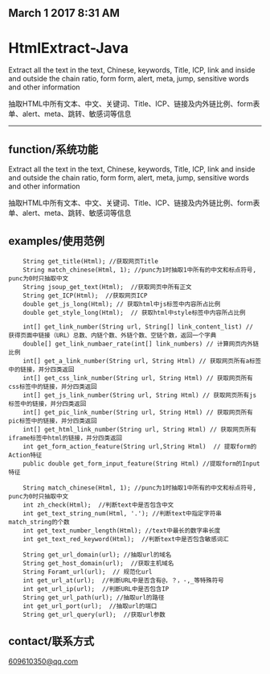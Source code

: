 ## March 1 2017 8:31 AM

# HtmlExtract-Java

Extract all the text in the text, Chinese, keywords, Title, ICP, link and inside and outside the chain ratio, form form, alert, meta, jump, sensitive words and other information

抽取HTML中所有文本、中文、关键词、Title、ICP、链接及内外链比例、form表单、alert、meta、跳转、敏感词等信息

* * *


## function/系统功能

Extract all the text in the text, Chinese, keywords, Title, ICP, link and inside and outside the chain ratio, form form, alert, meta, jump, sensitive words and other information

抽取HTML中所有文本、中文、关键词、Title、ICP、链接及内外链比例、form表单、alert、meta、跳转、敏感词等信息

## examples/使用范例

```
    String get_title(Html); //获取网页Title
    String match_chinese(Html, 1); //punc为1时抽取1中所有的中文和标点符号, punc为0时只抽取中文
    String jsoup_get_text(Html);  //获取网页中所有正文
    String get_ICP(Html);  //获取网页ICP
    double get_js_long(Html); // 获取html中js标签中内容所占比例
    double get_style_long(Html);  // 获取html中style标签中内容所占比例

    int[] get_link_number(String url, String[] link_content_list) // 获得页面中链接（URL）总数、内链个数、外链个数、空链个数，返回一个字典
    double[] get_link_numbaer_rate(int[] link_numbers) // 计算网页内外链比例
    int[] get_a_link_number(String url, String Html) // 获取网页所有a标签中的链接，并分四类返回
    int[] get_css_link_number(String url, String Html) // 获取网页所有css标签中的链接，并分四类返回
    int[] get_js_link_number(String url, String Html) // 获取网页所有js标签中的链接，并分四类返回
    int[] get_pic_link_number(String url, String Html) // 获取网页所有pic标签中的链接，并分四类返回
    int[] get_html_link_number(String url, String Html) // 获取网页所有iframe标签中html的链接，并分四类返回
    int get_form_action_feature(String url,String Html)  // 提取form的Action特征
    public double get_form_input_feature(String Html) //提取form的Input特征

    String match_chinese(Html, 1); //punc为1时抽取1中所有的中文和标点符号, punc为0时只抽取中文
    int zh_check(Html);  //判断text中是否包含中文
    int get_text_string_num(Html, '.'); //判断text中指定字符串match_string的个数
    int get_text_number_length(Html); //text中最长的数字串长度
    int get_text_red_keyword(Html);  //判断text中是否包含敏感词汇

    String get_url_domain(url); //抽取url的域名
    String get_host_domain(url);  //获取主机域名
    String Foramt_url(url);  // 规范化url
    int get_url_at(url);  //判断URL中是否含有@，？，-,_等特殊符号
    int get_url_ip(url);  //判断URL中是否包含IP
    String get_url_path(url); //抽取url的路径
    int get_url_port(url);  //抽取url的端口
    String get_url_query(url);  //获取url参数
```

## contact/联系方式


609610350@qq.com
